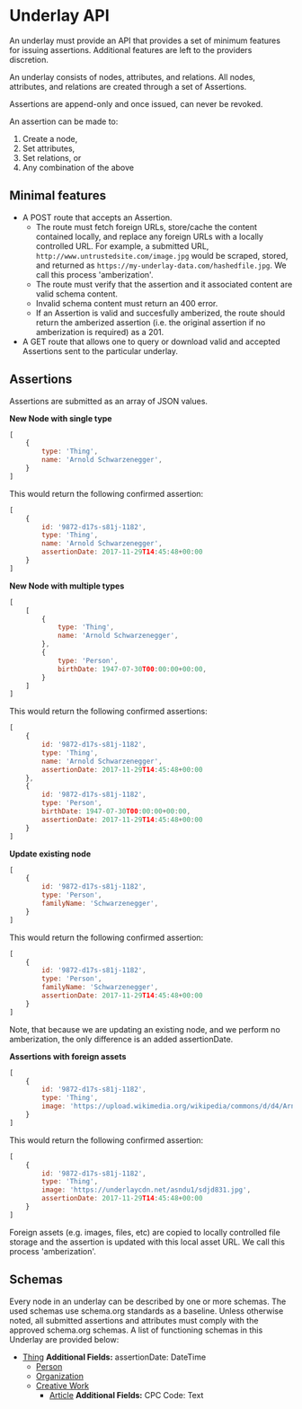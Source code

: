 # Underlay API

An underlay must provide an API that provides a set of minimum features for issuing assertions. Additional features are left to the providers discretion.

An underlay consists of nodes, attributes, and relations. All nodes, attributes, and relations are created through a set of Assertions.

Assertions are append-only and once issued, can never be revoked.

An assertion can be made to:
1. Create a node,
2. Set attributes,
3. Set relations, or
4. Any combination of the above


## Minimal features
- A POST route that accepts an Assertion.
	- The route must fetch foreign URLs, store/cache the content contained locally, and replace any foreign URLs with a locally controlled URL. For example, a submitted URL, `http://www.untrustedsite.com/image.jpg` would be scraped, stored, and returned as `https://my-underlay-data.com/hashedfile.jpg`. We call this process 'amberization'.
	- The route must verify that the assertion and it associated content are valid schema content.
	- Invalid schema content must return an 400 error.
	- If an Assertion is valid and succesfully amberized, the route should return the amberized assertion (i.e. the original assertion if no amberization is required) as a 201.
- A GET route that allows one to query or download valid and accepted Assertions sent to the particular underlay.

## Assertions
Assertions are submitted as an array of JSON values.

**New Node with single type**
```javascript
[
	{
		type: 'Thing',
		name: 'Arnold Schwarzenegger',
	}
]
```
This would return the following confirmed assertion:
```javascript
[
	{
		id: '9872-d17s-s81j-1182',
		type: 'Thing',
		name: 'Arnold Schwarzenegger',
		assertionDate: 2017-11-29T14:45:48+00:00
	}
]
```

**New Node with multiple types**
```javascript
[
	[
		{
			type: 'Thing',
			name: 'Arnold Schwarzenegger',
		},
		{
			type: 'Person',
			birthDate: 1947-07-30T00:00:00+00:00,
		}
	]
]
```
This would return the following confirmed assertions:
```javascript
[
	{
		id: '9872-d17s-s81j-1182',
		type: 'Thing',
		name: 'Arnold Schwarzenegger',
		assertionDate: 2017-11-29T14:45:48+00:00
	},
	{
		id: '9872-d17s-s81j-1182',
		type: 'Person',
		birthDate: 1947-07-30T00:00:00+00:00,
		assertionDate: 2017-11-29T14:45:48+00:00
	}
]
```
**Update existing node**
```javascript
[
	{
		id: '9872-d17s-s81j-1182',
		type: 'Person',
		familyName: 'Schwarzenegger',
	}
]
```
This would return the following confirmed assertion:
```javascript
[
	{
		id: '9872-d17s-s81j-1182',
		type: 'Person',
		familyName: 'Schwarzenegger',
		assertionDate: 2017-11-29T14:45:48+00:00
	}
]
```
Note, that because we are updating an existing node, and we perform no amberization, the only difference is an added assertionDate.

**Assertions with foreign assets**
```javascript
[
	{
		id: '9872-d17s-s81j-1182',
		type: 'Thing',
		image: 'https://upload.wikimedia.org/wikipedia/commons/d/d4/Arnold_Schwarzenegger_February_2015.jpg',
	}
]
```
This would return the following confirmed assertion:
```javascript
[
	{
		id: '9872-d17s-s81j-1182',
		type: 'Thing',
		image: 'https://underlaycdn.net/asndu1/sdjd831.jpg',
		assertionDate: 2017-11-29T14:45:48+00:00
	}
]
```
Foreign assets (e.g. images, files, etc) are copied to locally controlled file storage and the assertion is updated with this local asset URL. We call this process 'amberization'. 

## Schemas

Every node in an underlay can be described by one or more schemas. The used schemas use schema.org standards as a baseline. Unless otherwise noted, all submitted assertions and attributes must comply with the approved schema.org schemas. A list of functioning schemas in this Underlay are provided below:

- [Thing](https://schema.org/Thing)
**Additional Fields:**
assertionDate: DateTime
	- [Person](https://schema.org/Person)
	- [Organization](https://schema.org/Organization)
	- [Creative Work](https://schema.org/CreativeWork)
		- [Article](https://schema.org/Article)
		**Additional Fields:**
		CPC Code: Text
